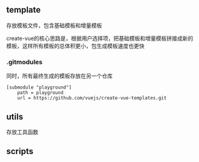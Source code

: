## template

存放模板文件，包含基础模板和增量模板

create-vue的核心思路是，根据用户选择项，把基础模板和增量模板拼接成新的模板，这样所有模板的总体积更小，包生成模板速度也更快

### .gitmodules

同时，所有最终生成的模板存放在另一个仓库

```
[submodule "playground"]
	path = playground
	url = https://github.com/vuejs/create-vue-templates.git
```

## utils

存放工具函数

## scripts

